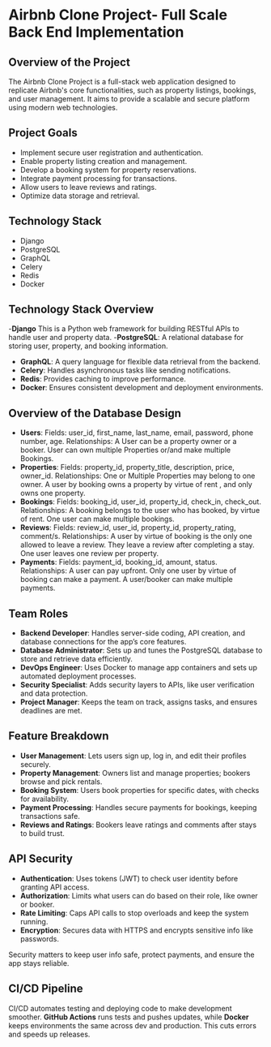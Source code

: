 # Airbnb Clone Project- Full Scale Back End Implementation

## Overview of the Project
The Airbnb Clone Project is a full-stack web application designed to replicate Airbnb's core functionalities, such as property listings, bookings, and user management. It aims to provide a scalable and secure platform using modern web technologies.

## Project Goals
- Implement secure user registration and authentication.
- Enable property listing creation and management.
- Develop a booking system for property reservations.
- Integrate payment processing for transactions.
- Allow users to leave reviews and ratings.
- Optimize data storage and retrieval.

## Technology Stack
- Django
- PostgreSQL
- GraphQL
- Celery
- Redis
- Docker

## Technology Stack Overview

-**Django** This is a Python web framework for building RESTful APIs to handle user and property data.
-**PostgreSQL**: A relational database for storing user, property, and booking information.
- **GraphQL**: A query language for flexible data retrieval from the backend.
- **Celery**: Handles asynchronous tasks like sending notifications.
- **Redis**: Provides caching to improve performance.
- **Docker**: Ensures consistent development and deployment environments.

## Overview of the Database Design 
- **Users**: Fields: user_id, first_name, last_name, email, password, phone number, age. 
            Relationships: A User can be a property owner or a booker. User can own multiple Properties or/and make multiple Bookings.
- **Properties**: Fields: property_id, property_title, description, price, owner_id. 
            Relationships: One or Multiple Properties may belong to one owner. A user by booking owns a property by virtue of rent , and only owns one property. 
- **Bookings**: 
            Fields: booking_id, user_id, property_id, check_in, check_out.
            Relationships: A booking belongs to the user who has booked, by virtue of rent. One user can make multiple bookings.
- **Reviews**: 
            Fields: review_id, user_id, property_id, property_rating, comment/s. 
            Relationships: A user by virtue of booking is the only one allowed to leave a review. 
            They leave a review after completing a stay. One user leaves one review per property. 
- **Payments**: 
            Fields: payment_id, booking_id, amount, status. 
            Relationships: A user can pay upfront. Only one user by virtue of booking can make a payment. 
            A user/booker can make multiple payments. 

## Team Roles
- **Backend Developer**: Handles server-side coding, API creation, and database connections for the app’s core features.
- **Database Administrator**: Sets up and tunes the PostgreSQL database to store and retrieve data efficiently.
- **DevOps Engineer**: Uses Docker to manage app containers and sets up automated deployment processes.
- **Security Specialist**: Adds security layers to APIs, like user verification and data protection.
- **Project Manager**: Keeps the team on track, assigns tasks, and ensures deadlines are met.

## Feature Breakdown
- **User Management**: Lets users sign up, log in, and edit their profiles securely.
- **Property Management**: Owners list and manage properties; bookers browse and pick rentals.
- **Booking System**: Users book properties for specific dates, with checks for availability.
- **Payment Processing**: Handles secure payments for bookings, keeping transactions safe.
- **Reviews and Ratings**: Bookers leave ratings and comments after stays to build trust.

## API Security
- **Authentication**: Uses tokens (JWT) to check user identity before granting API access.
- **Authorization**: Limits what users can do based on their role, like owner or booker.
- **Rate Limiting**: Caps API calls to stop overloads and keep the system running.
- **Encryption**: Secures data with HTTPS and encrypts sensitive info like passwords.

Security matters to keep user info safe, protect payments, and ensure the app stays reliable.

## CI/CD Pipeline
CI/CD automates testing and deploying code to make development smoother. **GitHub Actions** runs tests and pushes updates, while **Docker** keeps environments the same across dev and production. This cuts errors and speeds up releases.